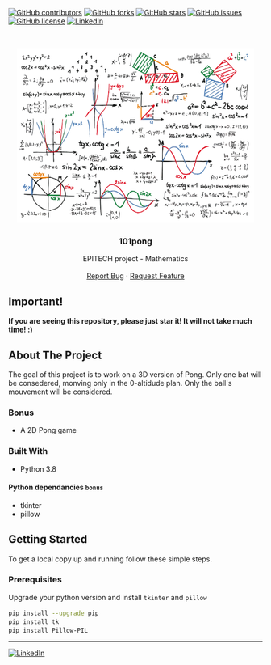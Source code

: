 [![GitHub contributors](https://img.shields.io/github/contributors/HorebParraud/101pong?style=for-the-badge)](https://github.com/HorebParraud/101pong/graphs/contributors)
[![GitHub forks](https://img.shields.io/github/forks/HorebParraud/101pong?style=for-the-badge)](https://github.com/HorebParraud/101pong/network)
[![GitHub stars](https://img.shields.io/github/stars/HorebParraud/101pong?style=for-the-badge)](https://github.com/HorebParraud/101pong/stargazers)
[![GitHub issues](https://img.shields.io/github/issues/HorebParraud/101pong?style=for-the-badge)](https://github.com/HorebParraud/101pong/issues)
[![GitHub license](https://img.shields.io/github/license/HorebParraud/101pong?style=for-the-badge)](https://github.com/HorebParraud/101pong)
[![LinkedIn][linkedin-shield]][linkedin-url]

<!-- PROJECT LOGO -->
<br />
<p align="center">
  <a>
    <img src="mathematics.png" alt="Logo">
  </a>

  <h3 align="center">101pong</h3>

  <p align="center">
    EPITECH project - Mathematics
    <br />
    <br />
    <a href="https://github.com/HorepParraud/101pong/issues">Report Bug</a>
    ·
    <a href="https://github.com/HorebParraud/101pong/issues">Request Feature</a>
  </p>
</p>


<!-- CONTACT -->
## Important!
**If you are seeing this repository, please just star it! It will not take much time! :)**

<!-- ABOUT THE PROJECT -->
## About The Project
The goal of this project is to work on a 3D version of Pong. Only one bat will be consedered, monving only in the 0-altidude plan.
Only the ball's mouvement will be considered.


### Bonus
* A 2D Pong game

### Built With
* Python 3.8

#### Python dependancies `bonus`
* tkinter
* pillow

<!-- GETTING STARTED -->
## Getting Started

To get a local copy up and running follow these simple steps.

### Prerequisites

Upgrade your python version and install `tkinter` and `pillow`
```sh
pip install --upgrade pip
pip install tk
pip install Pillow-PIL

```

---
[![LinkedIn][linkedin-shield]][linkedin-url]

<!-- MARKDOWN LINKS, ALIAS & IMAGES -->
[linkedin-shield]: https://img.shields.io/badge/-LinkedIn-black.svg?style=for-the-badge&logo=linkedin&colorB=555
[linkedin-url]: https://www.linkedin.com/in/horeb-parraud/